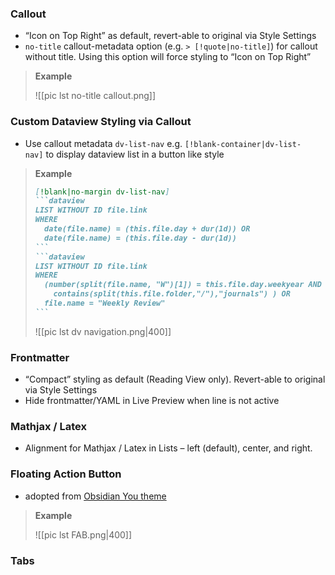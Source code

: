 
### Callout
- “Icon on Top Right” as default, revert-able to original via Style Settings
- `no-title` callout-metadata option (e.g. `> [!quote|no-title]`) for callout without title. Using this option will force styling to “Icon on Top Right”

> **Example**
> 
> ![[pic lst no-title callout.png]]
> 

### Custom Dataview Styling via Callout
- Use callout metadata `dv-list-nav` e.g. `[!blank-container|dv-list-nav]` to display dataview list in a button like style

> **Example**
> ````md
> [!blank|no-margin dv-list-nav]
> ```dataview
> LIST WITHOUT ID file.link
> WHERE
> 	date(file.name) = (this.file.day + dur(1d)) OR
> 	date(file.name) = (this.file.day - dur(1d))
> ```
> ```dataview
> LIST WITHOUT ID file.link
> WHERE
> 	(number(split(file.name, "W")[1]) = this.file.day.weekyear AND
> 	  contains(split(this.file.folder,"/"),"journals") ) OR
> 	file.name = "Weekly Review"
> ```
> ````
> ![[pic lst dv navigation.png|400]]

### Frontmatter
- “Compact” styling as default (Reading View only). Revert-able to original via Style Settings
- Hide frontmatter/YAML in Live Preview when line is not active

### Mathjax / Latex
- Alignment for Mathjax / Latex in Lists – left (default), center, and right.

### Floating Action Button
- adopted from [Obsidian You theme](https://github.com/selfire1/obsidian-you-theme)

> **Example**
>
> ![[pic lst FAB.png|400]]

### Tabs